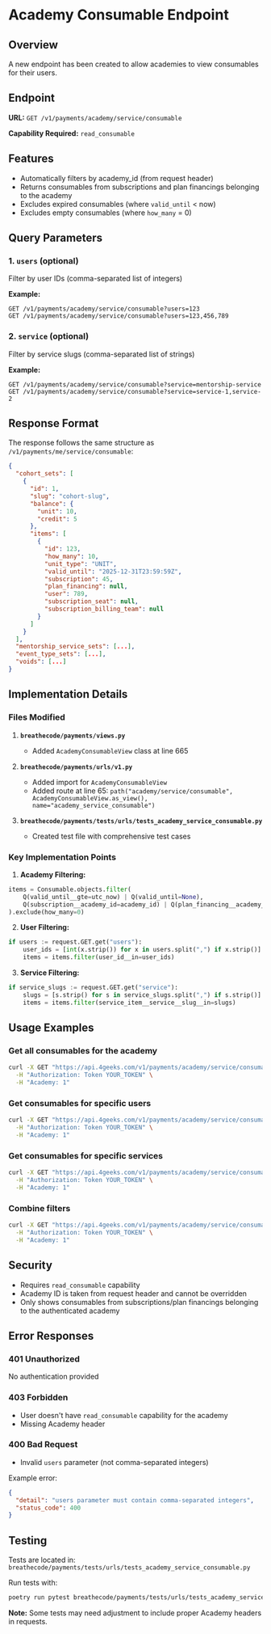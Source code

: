 # Academy Consumable Endpoint

## Overview
A new endpoint has been created to allow academies to view consumables for their users.

## Endpoint
**URL:** `GET /v1/payments/academy/service/consumable`

**Capability Required:** `read_consumable`

## Features
- Automatically filters by academy_id (from request header)
- Returns consumables from subscriptions and plan financings belonging to the academy
- Excludes expired consumables (where `valid_until` < now)
- Excludes empty consumables (where `how_many` = 0)

## Query Parameters

### 1. `users` (optional)
Filter by user IDs (comma-separated list of integers)

**Example:**
```
GET /v1/payments/academy/service/consumable?users=123
GET /v1/payments/academy/service/consumable?users=123,456,789
```

### 2. `service` (optional)
Filter by service slugs (comma-separated list of strings)

**Example:**
```
GET /v1/payments/academy/service/consumable?service=mentorship-service
GET /v1/payments/academy/service/consumable?service=service-1,service-2
```

## Response Format
The response follows the same structure as `/v1/payments/me/service/consumable`:

```json
{
  "cohort_sets": [
    {
      "id": 1,
      "slug": "cohort-slug",
      "balance": {
        "unit": 10,
        "credit": 5
      },
      "items": [
        {
          "id": 123,
          "how_many": 10,
          "unit_type": "UNIT",
          "valid_until": "2025-12-31T23:59:59Z",
          "subscription": 45,
          "plan_financing": null,
          "user": 789,
          "subscription_seat": null,
          "subscription_billing_team": null
        }
      ]
    }
  ],
  "mentorship_service_sets": [...],
  "event_type_sets": [...],
  "voids": [...]
}
```

## Implementation Details

### Files Modified
1. **`breathecode/payments/views.py`**
   - Added `AcademyConsumableView` class at line 665

2. **`breathecode/payments/urls/v1.py`**
   - Added import for `AcademyConsumableView`
   - Added route at line 65: `path("academy/service/consumable", AcademyConsumableView.as_view(), name="academy_service_consumable")`

3. **`breathecode/payments/tests/urls/tests_academy_service_consumable.py`**
   - Created test file with comprehensive test cases

### Key Implementation Points

1. **Academy Filtering:**
```python
items = Consumable.objects.filter(
    Q(valid_until__gte=utc_now) | Q(valid_until=None),
    Q(subscription__academy_id=academy_id) | Q(plan_financing__academy_id=academy_id),
).exclude(how_many=0)
```

2. **User Filtering:**
```python
if users := request.GET.get("users"):
    user_ids = [int(x.strip()) for x in users.split(",") if x.strip()]
    items = items.filter(user_id__in=user_ids)
```

3. **Service Filtering:**
```python
if service_slugs := request.GET.get("service"):
    slugs = [s.strip() for s in service_slugs.split(",") if s.strip()]
    items = items.filter(service_item__service__slug__in=slugs)
```

## Usage Examples

### Get all consumables for the academy
```bash
curl -X GET "https://api.4geeks.com/v1/payments/academy/service/consumable" \
  -H "Authorization: Token YOUR_TOKEN" \
  -H "Academy: 1"
```

### Get consumables for specific users
```bash
curl -X GET "https://api.4geeks.com/v1/payments/academy/service/consumable?users=123,456" \
  -H "Authorization: Token YOUR_TOKEN" \
  -H "Academy: 1"
```

### Get consumables for specific services
```bash
curl -X GET "https://api.4geeks.com/v1/payments/academy/service/consumable?service=mentorship-service,code-review" \
  -H "Authorization: Token YOUR_TOKEN" \
  -H "Academy: 1"
```

### Combine filters
```bash
curl -X GET "https://api.4geeks.com/v1/payments/academy/service/consumable?users=123&service=mentorship-service" \
  -H "Authorization: Token YOUR_TOKEN" \
  -H "Academy: 1"
```

## Security
- Requires `read_consumable` capability
- Academy ID is taken from request header and cannot be overridden
- Only shows consumables from subscriptions/plan financings belonging to the authenticated academy

## Error Responses

### 401 Unauthorized
No authentication provided

### 403 Forbidden
- User doesn't have `read_consumable` capability for the academy
- Missing Academy header

### 400 Bad Request
- Invalid `users` parameter (not comma-separated integers)

Example error:
```json
{
  "detail": "users parameter must contain comma-separated integers",
  "status_code": 400
}
```

## Testing

Tests are located in: `breathecode/payments/tests/urls/tests_academy_service_consumable.py`

Run tests with:
```bash
poetry run pytest breathecode/payments/tests/urls/tests_academy_service_consumable.py -v
```

**Note:** Some tests may need adjustment to include proper Academy headers in requests.

